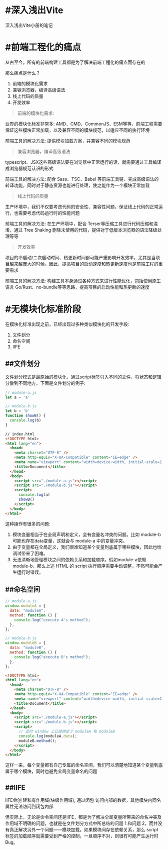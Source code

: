 # #深入浅出Vite

深入浅出Vite小册的笔记

# #前端工程化的痛点

从古至今，所有的前端构建工具都是为了解决前端工程化的痛点而存在的

那么痛点是什么？

1. 前端的模块化需求
2. 兼容浏览器，编译高级语法
3. 线上代码的质量
4. 开发效率

> 前端的模块化需求:

业界的模块化标准非常多: AMD、CMD、CommonJS、ESM等等，前端工程需要保证这些模块正常加载，以及兼容不同的模块规范，以适应不同的执行环境

前端工具的解决方法: 提供模块加载方案，并兼容不同的模块规范

> 兼容浏览器，编译高级语法

typescript、JSX这些高级语法要在浏览器中正常运行的话，就需要通过工具编译成浏览器规范认识的形式

前端工具的解决方法: 配合 Sass、TSC、Babel 等前端工具链，完成高级语法的转译功能，同时对于静态资源也能进行处理，使之能作为一个模块正常加载

> 线上代码的质量

生产环境中，我们不仅要考虑代码的安全性、兼容性问题，保证线上代码的正常运行，也需要考虑代码运行时的性能问题

前端工具的解决方法: 在生产环境中，配合 Terser等压缩工具进行代码压缩和混淆，通过 Tree Shaking 删除未使用的代码，提供对于低版本浏览器的语法降级处理等等

> 开发效率

项目的冷启动/二次启动时间、热更新时间都可能严重影响开发效率，尤其是当项目越来越庞大的时候。因此，提高项目的启动速度和热更新速度也是前端工程的重要需求

前端工具的解决方法: 构建工具本身通过各种方式来进行性能优化，包括使用原生语言 Go/Rust、no-bundle等等思路，提高项目的启动性能和热更新的速度

# #无模块化标准阶段

在模块化标准出现之前，已经出现过多种类似模块化的开发手段:
1. 文件划分
2. 命名空间
3. IIFE

## ##文件划分

文件划分模式是最原始的模块化，通过script标签引入不同的文件，将状态和逻辑分散到不同地方，下面是文件划分的例子:

```javascript
// module-a.js
let a = 'a'
```

```javascript
// module-b.js
let b = 'b'
function showB() {
  console.log(b)
}
```

```html
// index.html
<!DOCTYPE html>
<html lang="en">
  <head>
    <meta charset="UTF-8" />
    <meta http-equiv="X-UA-Compatible" content="IE=edge" />
    <meta name="viewport" content="width=device-width, initial-scale=1.0" />
    <title>Document</title>
  </head>
  <body>
    <script src="./module-a.js"></script>
    <script src="./module-b.js"></script>
    <script>
      console.log(a)
      showB()
    </script>
  </body>
</html>
```

这种操作有很多的问题:

1. 模块变量相当于在全局声明和定义，会有变量名冲突的问题。比如 module-b 可能也存在data变量，这就会与 module-a 中的变量冲突。
2. 由于变量都在全局定义，我们很难知道某个变量到底属于哪些模块，因此也给调试带来了困难。
3. 无法清晰地管理模块之间的依赖关系和加载顺序。假如module-a依赖module-b，那么上述 HTML 的 script 执行顺序需要手动调整，不然可能会产生运行时错误。


## ##命名空间
```javascript
// module-a.js
window.moduleA = {
  data: "moduleA",
  method: function () {
    console.log("execute A's method");
  },
};
```
```javascript
// module-b.js
window.moduleB = {
  data: "moduleB",
  method: function () {
    console.log("execute B's method");
  },
};
```
```html
<!DOCTYPE html>
<html lang="en">
  <head>
    <meta charset="UTF-8" />
    <meta http-equiv="X-UA-Compatible" content="IE=edge" />
    <meta name="viewport" content="width=device-width, initial-scale=1.0" />
    <title>Document</title>
  </head>
  <body>
    <script src="./module-a.js"></script>
    <script src="./module-b.js"></script>
    <script>
      // 此时 window 上已经绑定了 moduleA 和 moduleB
      console.log(moduleA.data);
      moduleB.method();
    </script>
  </body>
</html>
```
这样一来，每个变量都有自己专属的命名空间，我们可以清楚地知道某个变量到底属于哪个模块，同时也避免全局变量命名的问题

## ##IIFE 
  
IIFE会创 建私有作用域(块级作用域), 通过闭包 访问内部的数据，其他模块内同名属性无法访问到闭包内部 

但实际上，无论是命令空间还是IIFE，都是为了解决全局变量所带来的命名冲突及作用域不明确的问题，也就是在文件划分方式中所总结的问题 1 和问题 2，而并没有真正解决另外一个问题——模块加载。如果模块间存在依赖关系，那么 script 标签的加载顺序就需要受到严格的控制，一旦顺序不对，则很有可能产生运行时 Bug。
